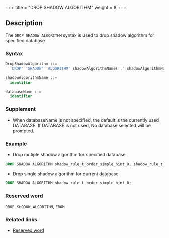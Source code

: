 +++
title = "DROP SHADOW ALGORITHM"
weight = 8
+++

## Description

The `DROP SHADOW ALGORITHM` syntax is used to drop shadow algorithm for specified database

### Syntax

```sql
DropShadowAlgorithm ::=
  'DROP' 'SHADOW' 'ALGORITHM' shadowAlgorithmName(',' shadowAlgorithmName)* ('FROM' databaseName)?

shadowAlgorithmName ::=
  identifier

databaseName ::=
  identifier
```

### Supplement

- When databaseName is not specified, the default is the currently used DATABASE. If DATABASE is not used, No database selected will be prompted.

### Example

- Drop mutiple shadow algorithm for specified database

```sql
DROP SHADOW ALGORITHM shadow_rule_t_order_simple_hint_0, shadow_rule_t_order_item_simple_hint_0 FROM test1;
```

- Drop single shadow algorithm for current database

```sql
DROP SHADOW ALGORITHM shadow_rule_t_order_simple_hint_0;
```

### Reserved word

`DROP`, `SHODOW`, `ALGORITHM`, `FROM`

### Related links

- [Reserved word](/en/reference/distsql/syntax/reserved-word/)
